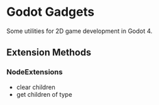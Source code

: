 # Godot Gadgets

Some utilities for 2D game development in Godot 4.

## Extension Methods

### NodeExtensions
- clear children
- get children of type